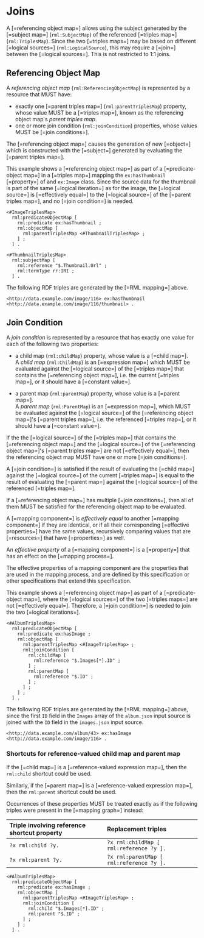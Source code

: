 # Joins

A [=referencing object map=] allows using the subject generated by the [=subject map=] (`rml:SubjectMap`) of the referenced [=triples map=] (`rml:TriplesMap`).
Since the two [=triples maps=] may be based on different [=logical sources=] (`rml:LogicalSource`), this may require a [=join=] between the [=logical sources=]. This is not restricted to 1:1 joins.

## Referencing Object Map

A <dfn>referencing object map</dfn> (`rml:ReferencingObjectMap`) is represented by a resource that MUST have:

* exactly one [=parent triples map=] (`rml:parentTriplesMap`) property,
  whose value MUST be a [=triples map=], known as the referencing object map's <dfn>parent triples map</dfn>.
* one or more join condition (`rml:joinCondition`) properties, whose values MUST be [=join conditions=].

The [=referencing object map=] causes the generation of new [=object=] which is constructed with the [=subject=] generated by evaluating the [=parent triples map=].

<aside class="example" id="example-referencing-object-map" title="Usage of referencing object map">

This example shows a [=referencing object map=] as part of a [=predicate-object map=] in a [=triples map=] mapping the `ex:hasThumbnail` [=property=] of and `ex:Image` class.
Since the source data for the thumbnail is part of the same [=logical iteration=] as for the image, the [=logical source=] is [=effectively equal=] to the [=logical source=] of the [=parent triples map=], and no [=join condition=] is needed.

<aside class="ex-mapping">

```turtle
<#ImageTriplesMap>
  rml:predicateObjectMap [
    rml:predicate ex:hasThumbnail ;
    rml:objectMap [
      rml:parentTriplesMap <#ThumbnailTriplesMap> ;
    ] ;
  ] .

<#ThumbnailTriplesMap>
  rml:subjectMap [
    rml:reference "$.Thumbnail.Url" ;
    rml:termType rr:IRI ;
  ] .
```

</aside>

The following RDF triples are generated by the [=RML mapping=] above.

<aside class="ex-output">

```turtle
<http://data.example.com/image/116> ex:hasThumbnail <http://data.example.com/image/116/thumbnail> .
```

</aside>

</aside>

## Join Condition

A <dfn data-lt="join">join condition</dfn> is represented by a resource that has exactly one value for each of the following two properties:

* a child map (`rml:childMap`) property, whose value is a [=child map=].<br> A <dfn>child map</dfn> (`rml:ChildMap`) is an [=expression map=] which MUST be evaluated against the [=logical source=] of the [=triples map=] that contains the [=referencing object map=], i.e. the current [=triples map=], or it should have a [=constant value=].

* a parent map (`rml:parentMap`) property, whose value is a [=parent map=].<br> A <dfn>parent map</dfn> (`rml:ParentMap`) is an [=expression map=], which MUST be evaluated against the [=logical source=] of the [=referencing object map=]'s [=parent triples map=], i.e. the referenced [=triples map=], or it should have a [=constant value=].

If the the [=logical source=] of the [=triples map=] that contains the [=referencing object map=] and the [=logical source=] of the [=referencing object map=]'s [=parent triples map=] are not [=effectively equal=], then the referencing object map MUST have one or more [=join conditions=].

A [=join condition=] is satisfied if the result of evaluating the [=child map=] against the [=logical source=] of the current [=triples map=] is equal to the result of evaluating the [=parent map=] against the [=logical source=] of the referenced [=triples map=].

If a [=referencing object map=] has multiple [=join conditions=], then all of them MUST be satisfied for the referencing object map to be evaluated.

A [=mapping component=] is <dfn>effectively equal</dfn> to another [=mapping component=] if they are identical, or if all their corresponding [=effective properties=] have the same values, recursively comparing values that are [=resources=] that have [=properties=] as well.

An <dfn>effective property</dfn> of a [=mapping component=] is a [=property=] that has an effect on the [=mapping process=].

<aside class="note">
The effective properties of a mapping component are the properties that are used in the mapping process, and are defined by this specification or other specifications that extend this specification.
</aside>

<aside class="example" id="example-join-condition" title="Usage of join condition">

This example shows a [=referencing object map=] as part of a [=predicate-object map=], where the [=logical sources=] of the two [=triples maps=] are not [=effectively equal=]. Therefore, a [=join condition=] is needed to join the two [=logical iterations=].

<aside class="ex-mapping">

```turtle
<#AlbumTriplesMap>
  rml:predicateObjectMap [
    rml:predicate ex:hasImage ;
    rml:objectMap [
      rml:parentTriplesMap <#ImageTriplesMap> ;
      rml:joinCondition [
        rml:childMap [
          rml:reference "$.Images[*].ID" ;
        ] ;
        rml:parentMap [
          rml:reference "$.ID" ;
        ] ;
      ] ;
    ] ;
  ] .
```

</aside>

The following RDF triples are generated by the [=RML mapping=] above, since the first `ID` field in the `Images` array of the `album.json` input source is joined with the `ID` field in the `images.json` input source.

<aside class="ex-output">

```turtle
<http://data.example.com/album/43> ex:hasImage <http://data.example.com/image/116> .
```

</aside>

</aside>

### Shortcuts for reference-valued child map and parent map

If the [=child map=] is a [=reference-valued expression map=], then the `rml:child` shortcut could be used.

Similarly, if the [=parent map=] is a [=reference-valued expression map=], then the `rml:parent` shortcut could be used.

Occurrences of these properties MUST be treated exactly as if the following triples were present in the [=mapping graph=] instead:

| Triple involving reference shortcut property | Replacement triples                      |
| :--------------------------------------------| :----------------------------------------|
| `?x rml:child ?y.`                           | `?x rml:childMap [ rml:reference ?y ].`  |
| `?x rml:parent ?y.`                          | `?x rml:parentMap [ rml:reference ?y ].` |


<aside class="example" id="example-join-condition-shortcut-properties" title="Usage of shortcut properties for child map and parent map">

<aside class="ex-mapping">

```turtle
<#AlbumTriplesMap>
  rml:predicateObjectMap [
    rml:predicate ex:hasImage ;
    rml:objectMap [
      rml:parentTriplesMap <#ImageTriplesMap> ;
      rml:joinCondition [
        rml:child "$.Images[*].ID" ;
        rml:parent "$.ID" ;
      ] ;
    ] ;
  ] .
```

</aside>

</aside>
